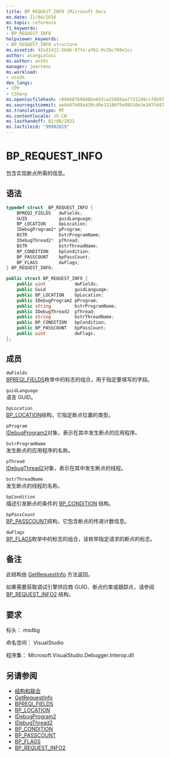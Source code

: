 ```yaml
---
title: BP_REQUEST_INFO |Microsoft Docs
ms.date: 11/04/2016
ms.topic: reference
f1_keywords:
- BP_REQUEST_INFO
helpviewer_keywords:
- BP_REQUEST_INFO structure
ms.assetid: 42a31412-5b6b-47fe-a762-0c2bc769e1cc
author: acangialosi
ms.author: anthc
manager: jmartens
ms.workload:
- vssdk
dev_langs:
- CPP
- CSharp
ms.openlocfilehash: c806687b9948be693ca25868aaf7211d9ccf6b97
ms.sourcegitcommit: ae6d47b09a439cd0e13180f5e89510e3e347fd47
ms.translationtype: MT
ms.contentlocale: zh-CN
ms.lasthandoff: 02/08/2021
ms.locfileid: "99902019"
---
```

# <a name="bp_request_info"></a>BP_REQUEST_INFO
包含实现断点所需的信息。

## <a name="syntax"></a>语法

```cpp
typedef struct _BP_REQUEST_INFO {
    BPREQI_FIELDS   dwFields;
    GUID            guidLanguage;
    BP_LOCATION     bpLocation;
    IDebugProgram2* pProgram;
    BSTR            bstrProgramName;
    IDebugThread2*  pThread;
    BSTR            bstrThreadName;
    BP_CONDITION    bpCondition;
    BP_PASSCOUNT    bpPassCount;
    BP_FLAGS        dwFlags;
} BP_REQUEST_INFO;
```

```csharp
public struct BP_REQUEST_INFO {
    public uint           dwFields;
    public Guid           guidLanguage;
    public BP_LOCATION    bpLocation;
    public IDebugProgram2 pProgram;
    public string         bstrProgramName;
    public IDebugThread2  pThread;
    public string         bstrThreadName;
    public BP_CONDITION   bpCondition;
    public BP_PASSCOUNT   bpPassCount;
    public uint           dwFlags;
};
```

## <a name="members"></a>成员
`dwFields`\
[BPREQI_FIELDS](../../../extensibility/debugger/reference/bpreqi-fields.md)枚举中的标志的组合，用于指定要填写的字段。

`guidLanguage`\
语言 GUID。

`bpLocation`\
[BP_LOCATION](../../../extensibility/debugger/reference/bp-location.md)结构，它指定断点位置的类型。

`pProgram`\
[IDebugProgram2](../../../extensibility/debugger/reference/idebugprogram2.md)对象，表示在其中发生断点的应用程序。

`bstrProgramName`\
发生断点的应用程序的名称。

`pThread`\
[IDebugThread2](../../../extensibility/debugger/reference/idebugthread2.md)对象，表示在其中发生断点的线程。

`bstrThreadName`\
发生断点的线程的名称。

`bpCondition`\
描述引发断点的条件的 [BP_CONDITION](../../../extensibility/debugger/reference/bp-condition.md) 结构。

`bpPassCount`\
[BP_PASSCOUNT](../../../extensibility/debugger/reference/bp-passcount.md)结构，它包含断点的传递计数信息。

`dwFlags`\
[BP_FLAGS](../../../extensibility/debugger/reference/bp-flags.md)枚举中的标志的组合，该枚举指定请求的断点的标志。

## <a name="remarks"></a>备注
此结构由 [GetRequestInfo](../../../extensibility/debugger/reference/idebugbreakpointrequest2-getrequestinfo.md) 方法返回。

如果需要获取调试引擎供应商 GUID、断点约束或跟踪点，请参阅 [BP_REQUEST_INFO2](../../../extensibility/debugger/reference/bp-request-info2.md) 结构。

## <a name="requirements"></a>要求
标头： msdbg

命名空间： VisualStudio

程序集： Microsoft.VisualStudio.Debugger.Interop.dll

## <a name="see-also"></a>另请参阅
- [结构和联合](../../../extensibility/debugger/reference/structures-and-unions.md)
- [GetRequestInfo](../../../extensibility/debugger/reference/idebugbreakpointrequest2-getrequestinfo.md)
- [BPREQI_FIELDS](../../../extensibility/debugger/reference/bpreqi-fields.md)
- [BP_LOCATION](../../../extensibility/debugger/reference/bp-location.md)
- [IDebugProgram2](../../../extensibility/debugger/reference/idebugprogram2.md)
- [IDebugThread2](../../../extensibility/debugger/reference/idebugthread2.md)
- [BP_CONDITION](../../../extensibility/debugger/reference/bp-condition.md)
- [BP_PASSCOUNT](../../../extensibility/debugger/reference/bp-passcount.md)
- [BP_FLAGS](../../../extensibility/debugger/reference/bp-flags.md)
- [BP_REQUEST_INFO2](../../../extensibility/debugger/reference/bp-request-info2.md)
